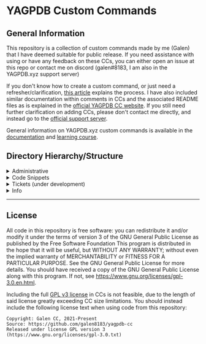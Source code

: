 # YAGPDB Custom Commands

## General Information

This repository is a collection of custom commands made by me (Galen) that I have deemed suitable for public release.
If you need assistance with using or have any feedback on these CCs, you can either open an issue at this repo or contact me on discord (galen#8183, I am also in the YAGPDB.xyz support server)

If you don't know how to create a custom command, or just need a refresher/clarification, [this article](https://learn.yagpdb.xyz/the-custom-command-interface) explains the process.
I have also included similar documentation within comments in CCs and the associated README files as is explained in the [official YAGPDB CC website](https://yagpdb-cc.github.io/adding-ccs).
If you still need further clarification on adding CCs, please don't contact me directly, and instead go to the [official support server](https://discord.com/invite/4udtcA5).

General information on YAGPDB.xyz custom commands is available in the [documentation](https://docs.yagpdb.xyz/) and [learning course](https://learn.yagpdb.xyz/).

## Directory Hierarchy/Structure

<details><summary>Administrative</summary>

- [Export all CCs](administrative/exportCC.gotmpl)

</details>

<details><summary>Code Snippets</summary>

- [Decode caesar cipher](code_snippets/caesar.gotmpl)
- [Parse flags](code_snippets/parseFlags.gotmpl)

</details>

<details><summary>Tickets (under development)</summary>

- [Configuration](tickets/ticketConfig.gotmpl)

</details>

<details><summary>Info</summary>

- [Convert colour](utility/colourConvert.gotmpl)
- [Show server emojis](utility/emojis.gotmpl)

</details>

---

## License

All code in this repository is free software: you can redistribute it and/or modify it under the terms of version 3 of the GNU General Public License as published by the Free Software Foundation
This program is distributed in the hope that it will be useful, but WITHOUT ANY WARRANTY; without even the implied warranty of MERCHANTABILITY or FITNESS FOR A PARTICULAR PURPOSE. See the GNU General Public License for more details.
You should have received a copy of the GNU General Public License along with this program. If not, see <https://www.gnu.org/licenses/gpl-3.0.en.html>.

Including the full [GPL v3 license](COPYING) in CCs is not feasible, due to the length of said license greatly exceeding CC size limitations.
You should instead include the following license text when using code from this repository:

```
Copyright: Galen CC, 2021-Present
Source: https://github.com/galen8183/yagpdb-cc
Released under license GPL version 3 (https://www.gnu.org/licenses/gpl-3.0.txt)
```
